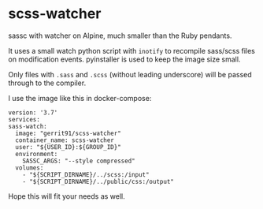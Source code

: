 # scss-watcher

sassc with watcher on Alpine, much smaller than the Ruby pendants.

It uses a small watch python script with `inotify` to recompile sass/scss files on modification events. pyinstaller is used to keep the image size small.

Only files with `.sass` and `.scss` (without leading underscore) will be passed through to the compiler.

I use the image like this in docker-compose:

```
version: '3.7'
services:
sass-watch:
  image: "gerrit91/scss-watcher"
  container_name: scss-watcher
  user: "${USER_ID}:${GROUP_ID}"
  environment:
    SASSC_ARGS: "--style compressed"
  volumes:
    - "${SCRIPT_DIRNAME}/../scss:/input"
    - "${SCRIPT_DIRNAME}/../public/css:/output"
```

Hope this will fit your needs as well.
